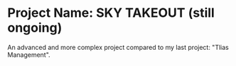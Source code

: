 # Project Name: SKY TAKEOUT (still ongoing)
An advanced and more complex project compared to my last project: "Tlias Management".